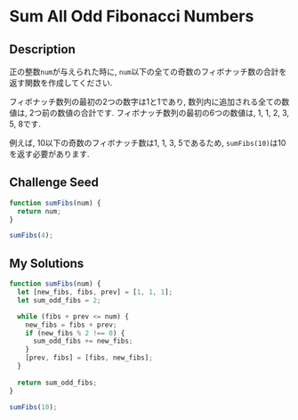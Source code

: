 # Sum All Odd Fibonacci Numbers

## Description
正の整数`num`が与えられた時に, `num`以下の全ての奇数のフィボナッチ数の合計を返す関数を作成してください.

フィボナッチ数列の最初の2つの数字は1と1であり,
数列内に追加される全ての数値は, 2つ前の数値の合計です.
フィボナッチ数列の最初の6つの数値は, 1, 1, 2, 3, 5, 8です.

例えば, 10以下の奇数のフィボナッチ数は1, 1, 3, 5であるため, `sumFibs(10)`は10を返す必要があります.

## Challenge Seed
```js
function sumFibs(num) {
  return num;
}

sumFibs(4);
```

## My Solutions
```js
function sumFibs(num) {
  let [new_fibs, fibs, prev] = [1, 1, 1];
  let sum_odd_fibs = 2;

  while (fibs + prev <= num) {
    new_fibs = fibs + prev;
    if (new_fibs % 2 !== 0) {
      sum_odd_fibs += new_fibs;
    }
    [prev, fibs] = [fibs, new_fibs];
  }
  
  return sum_odd_fibs;
}

sumFibs(10);
```